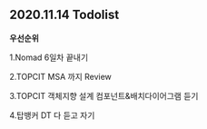 ## 2020.11.14 Todolist

**우선순위**

1.Nomad 6일차 끝내기

2.TOPCIT MSA 까지 Review

3.TOPCIT 객체지향 설계 컴포넌트&배치다이어그램 듣기

4.탑뱅커 DT 다 듣고 자기